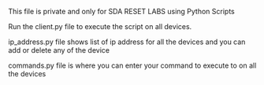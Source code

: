 This file is private and only for SDA RESET LABS using Python Scripts

Run the client.py file to execute the script on all devices.

ip_address.py file shows list of ip address for all the devices and you can add or delete any of the device

commands.py file is where you can enter your command to execute to on all the devices


